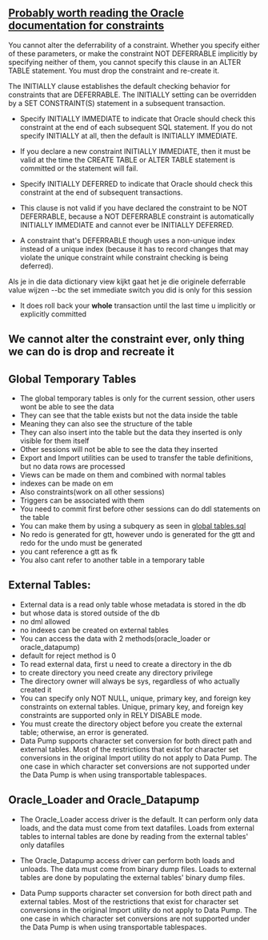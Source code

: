 ## [Probably worth reading the Oracle documentation for constraints](https://docs.oracle.com/en/database/oracle/oracle-database/19/sqlrf/constraint.html#GUID-1055EA97-BA6F-4764-A15F-1024FD5B6DFE)




You cannot alter the deferrability of a constraint. Whether you specify either of these parameters, or make the constraint NOT DEFERRABLE implicitly by specifying neither of them, you cannot specify this clause in an ALTER TABLE statement. You must drop the constraint and re-create it.



The INITIALLY clause establishes the default checking behavior for constraints that are DEFERRABLE. The INITIALLY setting can be overridden by a SET CONSTRAINT(S) statement in a subsequent transaction.

- Specify INITIALLY IMMEDIATE to indicate that Oracle should check this constraint at the end of each subsequent SQL statement. If you do not specify INITIALLY at all, then the default is INITIALLY IMMEDIATE.

- If you declare a new constraint INITIALLY IMMEDIATE, then it must be valid at the time the CREATE TABLE or ALTER TABLE statement is committed or the statement will fail.

- Specify INITIALLY DEFERRED to indicate that Oracle should check this constraint at the end of subsequent transactions.

- This clause is not valid if you have declared the constraint to be NOT DEFERRABLE, because a NOT DEFERRABLE constraint is automatically INITIALLY IMMEDIATE and cannot ever be INITIALLY DEFERRED.

- A constraint that's DEFERRABLE though uses a non-unique index instead of a unique index (because it has to record changes that may violate the unique constraint while constraint checking is being deferred).


Als je in die data dictionary view kijkt gaat het je die originele deferrable value wijzen
--bc the set immediate switch you did is only for this session


- It does roll back your **whole** transaction until the last time u implicitly or explicitly committed


## We cannot alter the constraint **ever**, only thing we can do is drop and recreate it


## Global Temporary Tables

- The global temporary tables is only for the current session, other users wont be able to see the data
- They can see that the table exists but not the data inside the table
- Meaning they can also see the structure of the table
- They can also insert into the table but the data they inserted is only visible for them itself
- Other sessions will not be able to see the data they inserted
- Export and Import utilities can be used to transfer the table definitions, but no data rows are processed
- Views can be made on them and combined with normal tables
- indexes can be made on em
- Also constraints(work on all other sessions)
- Triggers can be associated with them
- You need to commit first before other sessions can do ddl statements on the table
- You can make them by using a subquery as seen in [global tables.sql](<global tables.sql>)
- No redo is generated for gtt, however undo is generated for the gtt and redo for the undo must be generated
- you cant reference a gtt as fk
- You also cant refer to another table in a temporary table


## External Tables:
- External data is a read only table whose metadata is stored in the db
- but whose data is stored outside of the db
- no dml allowed
- no indexes can be created on external tables
- You can access the data with 2 methods(oracle_loader or oracle_datapump)
- default for reject method is 0 
- To read external data, first u need to create a directory in the db
- to create directory you need create any directory privilege
- The directory owner will always be sys, regardless of who actually created it
- You can specify only NOT NULL, unique, primary key, and foreign key constraints on external tables. Unique, primary key, and foreign key constraints are supported only in RELY DISABLE mode.
- You must create the directory object before you create the external table; otherwise, an error is generated.
- Data Pump supports character set conversion for both direct path and external tables. Most of the restrictions that exist for character set conversions in the original Import utility do not apply to Data Pump. The one case in which character set conversions are not supported under the Data Pump is when using transportable tablespaces.


## Oracle_Loader and Oracle_Datapump
- The Oracle_Loader access driver is the default. It can perform only data loads, and the data must come from text datafiles. Loads
from external tables to internal tables are done by reading from the external tables' only datafiles
- The Oracle_Datapump access driver can perform both loads and unloads. The data must come from binary dump files. Loads to external tables are done by populating the external tables' binary dump files. 


- Data Pump supports character set conversion for both direct path and external tables. Most of the restrictions that exist for character set conversions in the original Import utility do not apply to Data Pump. The one case in which character set conversions are not supported under the Data Pump is when using transportable tablespaces.